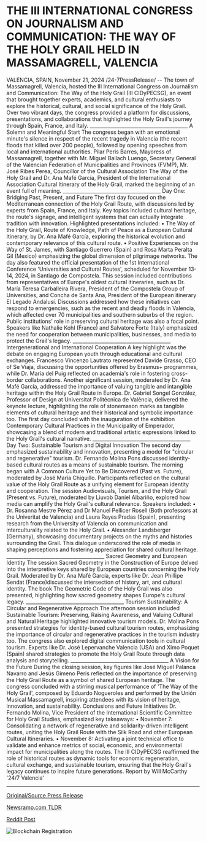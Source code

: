 # THE III INTERNATIONAL CONGRESS ON JOURNALISM AND COMMUNICATION: THE WAY OF THE HOLY GRAIL HELD IN MASSAMAGRELL, VALENCIA

VALENCIA, SPAIN, November 21, 2024 /24-7PressRelease/ -- The town of Massamagrell, Valencia, hosted the III International Congress on Journalism and Communication: The Way of the Holy Grail (III CIDyPECSG), an event that brought together experts, academics, and cultural enthusiasts to explore the historical, cultural, and social significance of the Holy Grail. Over two vibrant days, the congress provided a platform for discussions, presentations, and collaborations that highlighted the Holy Grail's journey through Spain, France, and Italy. ________________________________________ A Solemn and Meaningful Start The congress began with an emotional minute's silence in respect of the recent tragedy in Valencia (the recent floods that killed over 200 people), followed by opening speeches from local and international authorities. Pilar Peris Barres, Mayoress of Massamagrell, together with Mr. Miguel Bailach Luengo, Secretary General of the Valencian Federation of Municipalities and Provinces (FVMP), Mr. José Ribes Perea, Councillor of the Cultural Association The Way of the Holy Grail and Dr. Ana Mafé García, President of the International Association Cultural Itinerary of the Holy Grail, marked the beginning of an event full of meaning. ________________________________________ Day One: Bridging Past, Present, and Future The first day focused on the Mediterranean connection of the Holy Grail Route, with discussions led by experts from Spain, France, and Italy. Key topics included cultural heritage, the route's signage, and intelligent systems that can actually integrate tradition with innovation.  Highlighted presentations included: •	The Way of the Holy Grail, Route of Knowledge, Path of Peace as a European Cultural Itinerary, by Dr. Ana Mafé García, exploring the historical evolution and contemporary relevance of this cultural route. •	Positive Experiences on the Way of St. James, with Santiago Guerrero (Spain) and Rosa Marta Peralta Gil (Mexico) emphasizing the global dimension of pilgrimage networks.  The day also featured the official presentation of the 1st International Conference 'Universities and Cultural Routes', scheduled for November 13-14, 2024, in Santiago de Compostela. This session included contributions from representatives of Europe's oldest cultural itineraries, such as Dr. María Teresa Carballeira Rivera, President of the Compostela Group of Universities, and Concha de Santa Ana, President of the European itinerary El Legado Andalusí. Discussions addressed how these initiatives can respond to emergencies, such as the recent and deadly floods in Valencia, which affected over 70 municipalities and southern suburbs of the region.  Public institutions' role in preserving cultural heritage was also a focal point. Speakers like Nathalie Kohl (France) and Salvatore Forte (Italy) emphasized the need for cooperation between municipalities, businesses, and media to protect the Grail's legacy. ________________________________________ Intergenerational and International Cooperation A key highlight was the debate on engaging European youth through educational and cultural exchanges. Francesco Vincenzo Lautrato represented Davide Grasso, CEO of Se Viaja, discussing the opportunities offered by Erasmus+ programmes, while Dr. María del Puig reflected on academia's role in fostering cross-border collaborations.  Another significant session, moderated by Dr. Ana Mafé García, addressed the importance of valuing tangible and intangible heritage within the Holy Grail Route in Europe. Dr. Gabriel Songel González, Professor of Design at Universitat Politècnica de València, delivered the keynote lecture, highlighting the role of stonemason marks as tangible elements of cultural heritage and their historical and symbolic importance too.  The first day concluded with the inauguration of the exhibition Contemporary Cultural Practices in the Municipality of Emperador, showcasing a blend of modern and traditional artistic expressions linked to the Holy Grail's cultural narrative. ________________________________________ Day Two: Sustainable Tourism and Digital Innovation The second day emphasized sustainability and innovation, presenting a model for "circular and regenerative" tourism. Dr. Fernando Molina Pons discussed identity-based cultural routes as a means of sustainable tourism.  The morning began with A Common Culture Yet to Be Discovered (Past vs. Future), moderated by José María Chiquillo. Participants reflected on the cultural value of the Holy Grail Route as a unifying element for European identity and cooperation.  The session Audiovisuals, Tourism, and the Holy Grail (Present vs. Future), moderated by Liuvob Daniel Albariño, explored how media can amplify the Holy Grail's cultural relevance. Speakers included: •	Dr. Rosanna Mestre Pérez and Dr Manuel Pellicer Rosell (Both professors at the Univeritat de Valencia) and Laura Reyes Pradas (Spain), presenting research from the University of Valencia on communication and interculturality related to the Holy Grail. •	Alexander Landsberger (Germany), showcasing documentary projects on the myths and histories surrounding the Grail. This dialogue underscored the role of media in shaping perceptions and fostering appreciation for shared cultural heritage. ________________________________________ Sacred Geometry and European Identity The session Sacred Geometry in the Construction of Europe delved into the interpretive keys shared by European countries concerning the Holy Grail. Moderated by Dr. Ana Mafé García, experts like Dr. Jean Phillipe Sendat (France)discussed the intersection of history, art, and cultural identity. The book The Geometric Code of the Holy Grail was also presented, highlighting how sacred geometry shapes Europe's cultural legacy. ________________________________________ Tourism Sustainability: A Circular and Regenerative Approach The afternoon session included Sustainable Tourism: Preserving, Raising Awareness, and Valuing Cultural and Natural Heritage highlighted innovative tourism models. Dr. Molina Pons presented strategies for identity-based cultural tourism routes, emphasizing the importance of circular and regenerative practices in the tourism industry too.  The congress also explored digital communication tools in cultural tourism. Experts like Dr. José Lepervanche Valencia (USA) and Ximo Poquet (Spain) shared strategies to promote the Holy Grail Route through data analysis and storytelling. ________________________________________ A Vision for the Future During the closing session, key figures like José Miguel Palanca Navarro and Jesús Gimeno Peris reflected on the importance of preserving the Holy Grail Route as a symbol of shared European heritage.  The congress concluded with a stirring musical performance of 'The Way of the Holy Grail', composed by Eduardo Nogueroles and performed by the Unión Musical Massamagrell, inspiring attendees with its vision of heritage, innovation, and sustainability.  Conclusions and Future Initiatives Dr. Fernando Molina, Vice President of the International Scientific Committee for Holy Grail Studies, emphasized key takeaways: •	November 7: Consolidating a network of regenerative and solidarity-driven intelligent routes, uniting the Holy Grail Route with the Silk Road and other European Cultural Itineraries. •	November 8: Activating a joint technical office to validate and enhance metrics of social, economic, and environmental impact for municipalities along the routes.  The III CIDyPECSG reaffirmed the role of historical routes as dynamic tools for economic regeneration, cultural exchange, and sustainable tourism, ensuring that the Holy Grail's legacy continues to inspire future generations.  Report by Will McCarthy '24/7 Valencia' 

---

[Original/Source Press Release](https://www.24-7pressrelease.com/press-release/516441/the-iii-international-congress-on-journalism-and-communication-the-way-of-the-holy-grail-held-in-massamagrell-valencia)
                    

[Newsramp.com TLDR](https://newsramp.com/curated-news/iii-international-congress-explores-the-significance-of-the-holy-grail/7ed4fbda87a94d466cc69b2fd2c89eed) 

 



[Reddit Post](https://www.reddit.com/r/TravelAndLeisureNews/comments/1gwbh44/iii_international_congress_explores_the/) 



![Blockchain Registration](https://cdn.newsramp.app/24-7PressRelease/qrcode/2411/21/archmia8.webp)